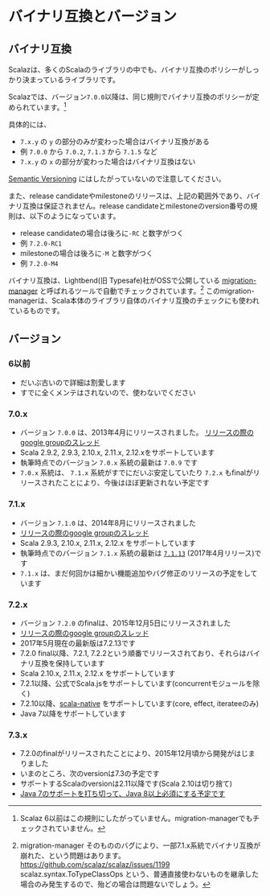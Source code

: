 # バイナリ互換とバージョン

## バイナリ互換

Scalazは、多くのScalaのライブラリの中でも、バイナリ互換のポリシーがしっかり決まっているライブラリです。

Scalazでは、バージョン`7.0.0`以降は、同じ規則でバイナリ互換のポリシーが定められています。[^oldz]

具体的には、

- `7.x.y` の `y` の部分のみが変わった場合はバイナリ互換がある
 - 例 `7.0.0` から `7.0.2`, `7.1.3` から `7.1.5` など
- `7.x.y` の `x` の部分が変わった場合はバイナリ互換はない

[Semantic Versioning](http://semver.org/) にはしたがっていないので注意してください。

また、release candidateやmilestoneのリリースは、上記の範囲外であり、バイナリ互換は保証されません。release candidateとmilestoneのversion番号の規則は、以下のようになっています。
- release candidateの場合は後ろに`-RC` と数字がつく
 - 例 `7.2.0-RC1`
- milestoneの場合は後ろに`-M` と数字がつく
 - 例 `7.2.0-M4`


バイナリ互換は、Lightbend(旧 Typesafe)社がOSSで公開している [migration-manager](https://github.com/typesafehub/migration-manager) と呼ばれるツールで自動でチェックされています。[^mima-bug]
このmigration-managerは、Scala本体のライブラリ自体のバイナリ互換のチェックにも使われているものです。


## バージョン


### 6以前

- だいぶ古いので詳細は割愛します
- すでに全くメンテはされないので、使わないでください

### 7.0.x

- バージョン `7.0.0` は、2013年4月にリリースされました。  [リリースの際のgoogle groupのスレッド](https://groups.google.com/d/topic/scalaz/_QFqVn3jOPU/discussion)
- Scala 2.9.2, 2.9.3, 2.10.x, 2.11.x, 2.12.xをサポートしています
- 執筆時点でのバージョン `7.0.x` 系統の最新は `7.0.9` です
- `7.0.x` 系統は、 `7.1.x` 系統がすでにだいぶ安定していたり `7.2.x` もfinalがリリースされたことにより、今後はほぼ更新されない予定です

### 7.1.x

- バージョン `7.1.0` は、2014年8月にリリースされました
- [リリースの際のgoogle groupのスレッド](https://groups.google.com/d/msg/scalaz/79x3Frhe0Hs/tcGACPaXND8J)
- Scala 2.9.3, 2.10.x, 2.11.x, 2.12.x をサポートしています
- 執筆時点でのバージョン `7.1.x` 系統の最新は [`7.1.13`](https://github.com/scalaz/scalaz/wiki/7.1.13) (2017年4月リリース)です
- `7.1.x` は、まだ何回かは細かい機能追加やバグ修正のリリースの予定をしています

### 7.2.x

- バージョン `7.2.0` のfinalは、2015年12月5日にリリースされました
- [リリースの際のgoogle groupのスレッド](https://groups.google.com/d/topic/scalaz/BXW6BVxYEPE/discussion)
- 2017年5月現在の最新版は7.2.13です
- 7.2.0 final以降、7.2.1, 7.2.2という順番でリリースされており、それらはバイナリ互換を保持しています
- Scala 2.10.x, 2.11.x, 2.12.x をサポートしています
- 7.2.1以降、公式でScala.jsをサポートしています(concurrentモジュールを除く)
- 7.2.10以降、[scala-native](http://www.scala-native.org/) をサポートしています(core, effect, iterateeのみ)
- Java 7以降をサポートしています


### 7.3.x

- 7.2.0のfinalがリリースされたことにより、2015年12月頃から開発がはじまりました
- いまのところ、次のversionは7.3の予定です
- サポートするScalaのversionは2.11以降です(Scala 2.10は切り捨て)
- [Java 7のサポートを打ち切って、Java 8以上必須にする予定です](https://github.com/scalaz/scalaz/pull/1063)

[^oldz]: Scalaz 6以前はこの規則にしたがっていません。migration-managerでもチェックされていません。
[^mima-bug]: migration-manager そのもののバグにより、一部7.1.x系統でバイナリ互換が崩れた、という問題はあります。 https://github.com/scalaz/scalaz/issues/1199 scalaz.syntax.ToTypeClassOps という、普通直接使わないものを継承した場合のみ発生するので、殆どの場合は問題ないでしょう。
